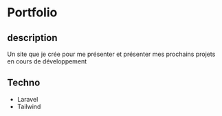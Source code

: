 # Portfolio

## description

Un site que je crée pour me présenter et présenter mes prochains projets en cours de développement 

## Techno

- Laravel
- Tailwind